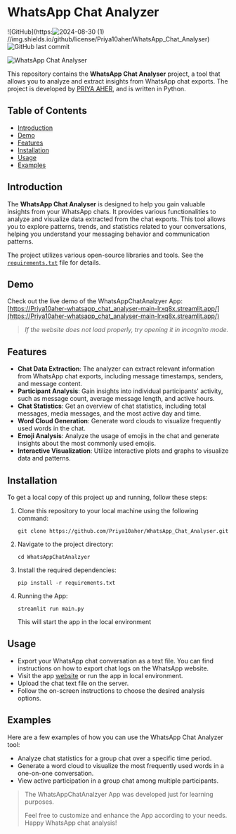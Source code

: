 # WhatsApp Chat Analyzer

![GitHub](https:![2024-08-30 (1)](https://github.com/user-attachments/assets/00a47f62-b2b1-4d2b-a704-b50b741780f9)
//img.shields.io/github/license/Priya10aher/WhatsApp_Chat_Analyser)
![GitHub last commit](https://img.shields.io/github/last-commit/Priya10aher/WhatsApp_Chat_Analyser)

![WhatsApp Chat Analyser](./demo.png)

This repository contains the **WhatsApp Chat Analyser** project, a tool that allows you to analyze and extract insights from WhatsApp chat exports. The project is developed by [PRIYA AHER](https://github.com/Priya10aher), and is written in Python.

## Table of Contents

- [Introduction](#introduction)
- [Demo](#demo)
- [Features](#features)
- [Installation](#installation)
- [Usage](#usage)
- [Examples](#examples)

## Introduction

The **WhatsApp Chat Analyser** is designed to help you gain valuable insights from your WhatsApp chats. It provides various functionalities to analyze and visualize data extracted from the chat exports. This tool allows you to explore patterns, trends, and statistics related to your conversations, helping you understand your messaging behavior and communication patterns.

The project utilizes various open-source libraries and tools. See the [`requirements.txt`](https://github.com/Priya10aher/WhatsApp_Chat_Analyser/blob/main/requirements.txt) file for details.

## Demo

Check out the live demo of the WhatsAppChatAnalzyer App:  [https://Priya10aher-whatsapp_chat_analyser-main-lrxq8x.streamlit.app/](https://Priya10aher-whatsapp_chat_analyser-main-lrxq8x.streamlit.app/)

> *If the website does not load properly, try opening it in incognito mode.*

## Features

- **Chat Data Extraction**: The analyzer can extract relevant information from WhatsApp chat exports, including message timestamps, senders, and message content.
- **Participant Analysis**: Gain insights into individual participants' activity, such as message count, average message length, and active hours.
- **Chat Statistics**: Get an overview of chat statistics, including total messages, media messages, and the most active day and time.
- **Word Cloud Generation**: Generate word clouds to visualize frequently used words in the chat.
- **Emoji Analysis**: Analyze the usage of emojis in the chat and generate insights about the most commonly used emojis.
- **Interactive Visualization**: Utilize interactive plots and graphs to visualize data and patterns.

## Installation

To get a local copy of this project up and running, follow these steps:

1. Clone this repository to your local machine using the following command:

   ```shell
   git clone https://github.com/Priya10aher/WhatsApp_Chat_Analyser.git
   ```
2. Navigate to the project directory:
   ``` shell
   cd WhatsAppChatAnalzyer
   ```
3. Install the required dependencies:
   ``` shell
   pip install -r requirements.txt
   ```
4. Running the App:
   ``` shell
   streamlit run main.py
   ```
   This will start the app in the local environment

## Usage
- Export your WhatsApp chat conversation as a text file. You can find instructions on how to export chat logs on the WhatsApp website.
- Visit the  app [website](https://Priya10aher-whatsapp_chat_analyser-main-lrxq8x.streamlit.app/) or run the app in local environment.
- Upload the chat text file on the server.
- Follow the on-screen instructions to choose the desired analysis options.

## Examples
Here are a few examples of how you can use the WhatsApp Chat Analyzer tool:
- Analyze chat statistics for a group chat over a specific time period.
- Generate a word cloud to visualize the most frequently used words in a one-on-one conversation.
- View active participation in a group chat among multiple participants.

> The WhatsAppChatAnalzyer App was developed just for learning purposes.
> 
> Feel free to customize and enhance the App according to your needs. Happy WhatsApp chat analysis!
